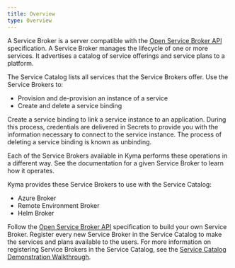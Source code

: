 ```yaml
---
title: Overview
type: Overview
---
```


A Service Broker is a server compatible with the [Open Service Broker API](https://github.com/openservicebrokerapi/servicebroker/blob/master/spec.md) specification. A Service Broker manages the lifecycle of one or more services. It advertises a catalog of service offerings and service plans to a platform.

The Service Catalog lists all services that the Service Brokers offer. Use the Service Brokers to:
* Provision and de-provision an instance of a service
* Create and delete a service binding

Create a service binding to link a service instance to an application. During this process, credentials are delivered in Secrets to provide you with the information necessary to connect to the service instance. The process of deleting a service binding is known as unbinding.

Each of the Service Brokers available in Kyma performs these operations in a different way. See the documentation for a given Service Broker to learn how it operates.

Kyma provides these Service Brokers to use with the Service Catalog:

* Azure Broker
* Remote Environment Broker
* Helm Broker

Follow the [Open Service Broker API](https://github.com/openservicebrokerapi/servicebroker/blob/master/spec.md) specification to build your own Service Broker.
Register every new Service Broker in the Service Catalog to make the services and plans available to the users. For more information on registering Service Brokers in the Service Catalog, see the [Service Catalog Demonstration Walkthrough](https://github.com/kubernetes-incubator/service-catalog/blob/master/docs/walkthrough.md).
